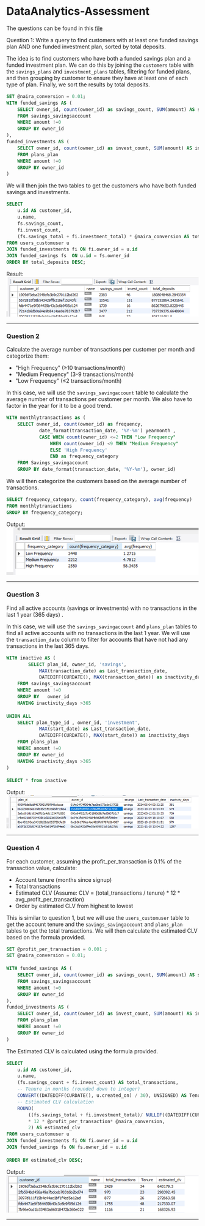 # DataAnalytics-Assessment

The questions can be found in this [file](https://docs.google.com/document/d/1qGaMGhLRYG3IsBfSHNrj8D5VlmxtjZxns17zC76T_5g/edit?tab=t.0) 

Question 1: Write a query to find customers with at least one funded savings plan AND one funded investment plan, sorted by total deposits.

The idea is to find customers who have both a funded savings plan and a funded investment plan. We can do this by joining the `customers` table with the `savings_plans` and `investment_plans` tables, filtering for funded plans, and then grouping by customer to ensure they have at least one of each type of plan. Finally, we sort the results by total deposits.

```sql
SET @naira_conversion = 0.01;
WITH funded_savings AS (
    SELECT owner_id, count(owner_id) as savings_count, SUM(amount) AS savings_total
    FROM savings_savingsaccount
    WHERE amount !=0
    GROUP BY owner_id
),
funded_investments AS (
    SELECT owner_id, count(owner_id) as invest_count, SUM(amount) AS investment_total
    FROM plans_plan
    WHERE amount !=0
    GROUP BY owner_id
)
```


We will then join the two tables to get the customers who have both funded savings and investments.
```sql
SELECT 
    u.id AS customer_id,
    u.name,
    fs.savings_count,
    fi.invest_count,
    (fs.savings_total + fi.investment_total) * @naira_conversion AS total_deposits
FROM users_customuser u
JOIN funded_investments fi ON fi.owner_id = u.id
JOIN funded_savings fs  ON u.id = fs.owner_id
ORDER BY total_deposits DESC;


```
Result:
![alt text](image.png)

--- 

### Question 2
 Calculate the average number of transactions per customer per month and categorize them:
* "High Frequency" (≥10 transactions/month)
* "Medium Frequency" (3-9 transactions/month)
* "Low Frequency" (≤2 transactions/month)

In this case, we will use the `savings_savingaccount` table to calculate the average number of transactions per customer per month. We also have to factor in the year for it to be a good trend. 

```sql
WITH monthlytransactions as (
    SELECT owner_id, count(owner_id) as frequency, 
            date_format(transaction_date, '%Y-%m') yearmonth ,
			CASE WHEN count(owner_id) <=2 THEN "Low Frequency" 
				WHEN count(owner_id) <9 THEN "Medium Frequency"
                ELSE 'High Frequency'
                END as frequency_category
    FROM Savings_savingaccount
    GROUP BY date_format(transaction_date, '%Y-%m'), owner_id) 

```
We will then categorize the customers based on the average number of transactions.
```sql
SELECT frequency_category, count(frequency_category), avg(frequency)
FROM monthlytransactions
GROUP BY frequency_category;
```
Output:
![alt text](image-1.png)

---

### Question 3

Find all active accounts (savings or investments) with no transactions in the last 1 year (365 days) .


In this case, we will use the `savings_savingaccount` and `plans_plan` tables to find all active accounts with no transactions in the last 1 year. We will use the `transaction_date` column to filter for accounts that have not had any transactions in the last 365 days.

```sql
WITH inactive AS (
		SELECT plan_id, owner_id, 'savings', 
			MAX(transaction_date) as Last_transaction_date, 
			DATEDIFF(CURDATE(), MAX(transaction_date)) as inactivity_days
    FROM savings_savingsaccount
    WHERE amount !=0 
    GROUP BY   owner_id
	HAVING inactivity_days >365
    
UNION ALL 
    SELECT plan_type_id , owner_id, 'investment', 
			MAX(start_date) as Last_transaction_date, 
			DATEDIFF(CURDATE(), MAX(start_date)) as inactivity_days
    FROM plans_plan
    WHERE amount !=0 
    GROUP BY owner_id
    HAVING inactivity_days >365
)

SELECT * from inactive

```
Output:
![alt text](image-2.png)

---
### Question 4
 For each customer, assuming the profit_per_transaction is 0.1% of the transaction value, calculate:
* Account tenure (months since signup)
* Total transactions
* Estimated CLV (Assume: CLV = (total_transactions / tenure) * 12 * avg_profit_per_transaction)
* Order by estimated CLV from highest to lowest

This is similar to question 1, but we will use the `users_customuser` table to get the account tenure and the `savings_savingaccount` and `plans_plan` tables to get the total transactions. We will then calculate the estimated CLV based on the formula provided.

```sql
SET @profit_per_transaction = 0.001 ;
SET @naira_conversion = 0.01;

WITH funded_savings AS (
    SELECT owner_id, count(owner_id) as savings_count, SUM(amount) AS savings_total
    FROM savings_savingsaccount
    WHERE amount !=0
    GROUP BY owner_id
),
funded_investments AS (
    SELECT owner_id, count(owner_id) as invest_count, SUM(amount) AS investment_total
    FROM plans_plan
    WHERE amount !=0
    GROUP BY owner_id
)

``` 
The Estimated CLV is calculated using the formula provided. 
```sql
SELECT 
    u.id AS customer_id,
    u.name,
    (fs.savings_count + fi.invest_count) AS total_transactions,
    -- Tenure in months (rounded down to integer)
    CONVERT((DATEDIFF(CURDATE(), u.created_on) / 30), UNSIGNED) AS Tenure,
    -- Estimated CLV calculation
    ROUND(
        ((fs.savings_total + fi.investment_total)/ NULLIF((DATEDIFF(CURDATE(), u.created_on) / 30), 0))
        * 12 * @profit_per_transaction* @naira_conversion,
        2) AS estimated_clv
FROM users_customuser u
JOIN funded_investments fi ON fi.owner_id = u.id
JOIN funded_savings fs ON fs.owner_id = u.id

ORDER BY estimated_clv DESC;

```
Output:
![alt text](image-3.png)


---

